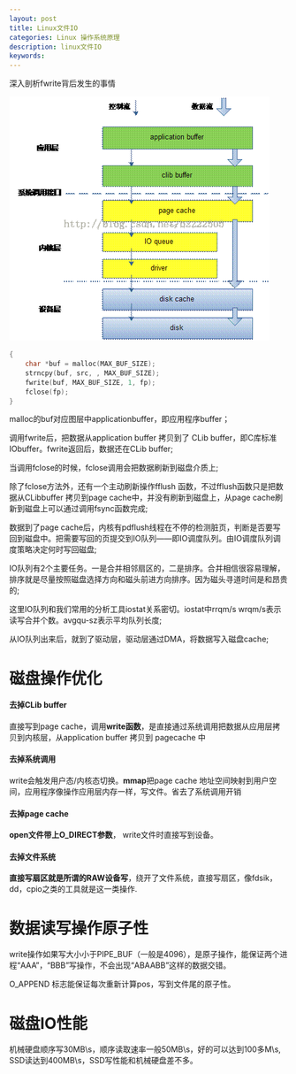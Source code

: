 ```yaml
---
layout: post
title: Linux文件IO
categories: Linux 操作系统原理
description: linux文件IO
keywords: 
---
```


深入剖析fwrite背后发生的事情

![](/images/posts/2015-09-09-linux-io-disk.md/1.gif)

```C 
{
    char *buf = malloc(MAX_BUF_SIZE);
    strncpy(buf, src, , MAX_BUF_SIZE);
    fwrite(buf, MAX_BUF_SIZE, 1, fp);
    fclose(fp);
}
```

malloc的buf对应图层中applicationbuffer，即应用程序buffer；

调用fwrite后，把数据从application buffer 拷贝到了 CLib buffer，即C库标准IObuffer。fwrite返回后，数据还在CLib buffer;

当调用fclose的时候，fclose调用会把数据刷新到磁盘介质上;

除了fclose方法外，还有一个主动刷新操作fflush 函数，不过fflush函数只是把数据从CLibbuffer 拷贝到page  cache中，并没有刷新到磁盘上，从page cache刷新到磁盘上可以通过调用fsync函数完成;

数据到了page cache后，内核有pdflush线程在不停的检测脏页，判断是否要写回到磁盘中。把需要写回的页提交到IO队列——即IO调度队列。由IO调度队列调度策略决定何时写回磁盘;
 
IO队列有2个主要任务。一是合并相邻扇区的，二是排序。合并相信很容易理解，排序就是尽量按照磁盘选择方向和磁头前进方向排序。因为磁头寻道时间是和昂贵的;

这里IO队列和我们常用的分析工具iostat关系密切。iostat中rrqm/s wrqm/s表示读写合并个数。avgqu-sz表示平均队列长度;

从IO队列出来后，就到了驱动层，驱动层通过DMA，将数据写入磁盘cache;
 
 
# 磁盘操作优化



#### 去掉CLib buffer

直接写到page cache，调用**write函数**，是直接通过系统调用把数据从应用层拷贝到内核层，从application buffer 拷贝到 pagecache 中
 
#### 去掉系统调用

write会触发用户态/内核态切换。**mmap**把page cache 地址空间映射到用户空间，应用程序像操作应用层内存一样，写文件。省去了系统调用开销
 

#### 去掉page cache

**open文件带上O_DIRECT参数**， write文件时直接写到设备。
 
#### 去掉文件系统

**直接写扇区就是所谓的RAW设备写**，绕开了文件系统，直接写扇区，像fdsik，dd，cpio之类的工具就是这一类操作.
 
 
# 数据读写操作原子性


write操作如果写大小小于PIPE_BUF（一般是4096），是原子操作，能保证两个进程“AAA”，“BBB”写操作，不会出现“ABAABB”这样的数据交错。

O_APPEND 标志能保证每次重新计算pos，写到文件尾的原子性。
 
 
# 磁盘IO性能


机械硬盘顺序写30MB\s，顺序读取速率一般50MB\s，好的可以达到100多M\s, SSD读达到400MB\s，SSD写性能和机械硬盘差不多。
 


